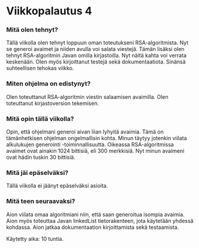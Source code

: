 # Viikkopalautus 4

### Mitä olen tehnyt?

Tällä viikolla olen tehnyt loppuun oman toteutukseni RSA-algoritmista. Nyt se generoi avaimet ja niiden avulla voi salata viestejä. Tämän lisäksi olen tehnyt
RSA-algoritmin Javan omilla kirjastoilla. Nyt näitä kahta voi verrata keskenään. Olen myös kirjoittanut testejä sekä dokumentaatiota. Sinänsä suhteellisen tehokas viikko.

### Miten ohjelma on edistynyt?

Olen toteuttanut RSA-algoritmin viestin salaamisen avaimilla. Olen toteuttanut kirjastoversion tekemisen. 

### Mitä opin tällä viikolla?

Opin, että ohjelmani generoi aivan liian lyhyitä avaimia. Tämä on tämänhetkisen ohjelman ongelmallisin kohta. Minun täytyy jotenkin viilata
alkulukujen generointi -toiminnallisuutta. Oikeassa RSA-algoritmissa avaimet ovat ainakin 1024 bittisiä, eli 300 merkkisiä. Nyt minun avaimeni ovat 
hädin tuskin 30 bittisiä. 

### Mitä jäi epäselväksi?

Tällä viikolla ei jäänyt epäselväksi asioita.

### Mitä teen seuraavaksi?

Aion viilata omaa algoritmiani niin, että saan generoitua isompia avaimia. Aion myös toteuttaa Javan linkedList tietorakenteen, jota käytetään yhdessä 
kohdassa. Aion jatkaa dokumentaation kirjoittamista sekä testaamista.


Käytetty aika: 10 tuntia. 
